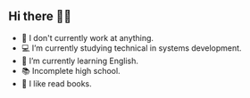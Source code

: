 ## Hi there 👋😍

- 🪪 I don't currently work at anything.
- 💻 I’m currently studying technical in systems development.
- 🌱 I’m currently learning English.
- 📚 Incomplete high school.
- 📖 I like read books.
  
